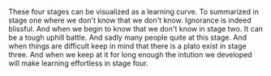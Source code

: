 
These four stages can be visualized as a learning curve. 
To summarized in stage one where we don't know that we don't know. 
Ignorance is indeed blissful. 
And when we begin to know that we don't know in stage two. 
It can be a tough uphill battle. 
And sadly many people quite at this stage.
And when things are difficult keep in mind that there is a plato exist in stage three.
And when we keep at it for long enough the intution we developed will make learning effortless in stage four.
